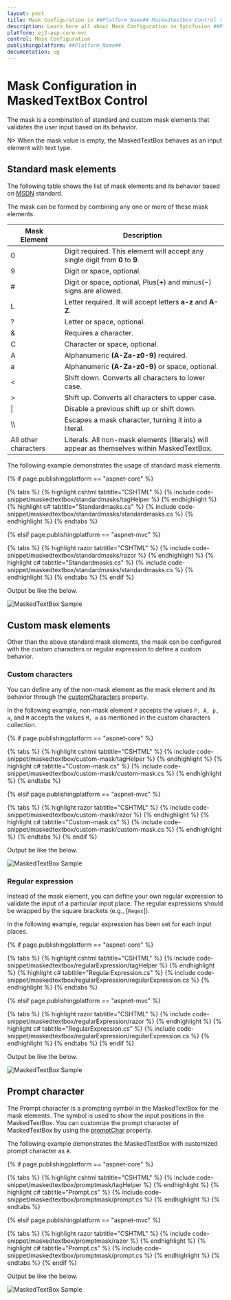```yaml
---
layout: post
title: Mask Configuration in ##Platform_Name## Maskedtextbox Control | Syncfusion
description: Learn here all about Mask Configuration in Syncfusion ##Platform_Name## Maskedtextbox component of Syncfusion Essential JS 2 and more.
platform: ej2-asp-core-mvc
control: Mask Configuration
publishingplatform: ##Platform_Name##
documentation: ug
---
```



# Mask Configuration in MaskedTextBox Control

The mask is a combination of standard and custom mask elements that validates the user input based on its behavior.

N> When the mask value is empty, the MaskedTextBox behaves as an input element with text type.

## Standard mask elements

The following table shows the list of mask elements and its behavior based on [MSDN](https://msdn.microsoft.com/en-us/library/system.windows.forms.maskedtextbox.mask.aspx) standard.

The mask can be formed by combining any one or more of these mask elements.

| Mask Element | Description |
| ------------- | ------------- |
| 0 | Digit required. This element will accept any single digit from **0** to **9**. |
| 9 | Digit or space, optional. |
| # | Digit or space, optional, Plus(**+**) and minus(**-**) signs are allowed. |
| L | Letter required. It will accept letters **a-z** and **A-Z**. |
| ? | Letter or space, optional. |
| & | Requires a character. |
| C | Character or space, optional. |
| A | Alphanumeric **(A-Za-z0-9)** required.|
| a | Alphanumeric **(A-Za-z0-9)** or space, optional. |
| < | Shift down. Converts all characters to lower case. |
| > | Shift up. Converts all characters to upper case. |
| &#124; | Disable a previous shift up or shift down. |
| \\\\ | Escapes a mask character, turning it into a literal. |
| All other characters | Literals. All non-mask elements (literals) will appear as themselves within MaskedTextBox. |

The following example demonstrates the usage of standard mask elements.

{% if page.publishingplatform == "aspnet-core" %}

{% tabs %}
{% highlight cshtml tabtitle="CSHTML" %}
{% include code-snippet/maskedtextbox/standardmasks/tagHelper %}
{% endhighlight %}
{% highlight c# tabtitle="Standardmasks.cs" %}
{% include code-snippet/maskedtextbox/standardmasks/standardmasks.cs %}
{% endhighlight %}
{% endtabs %}

{% elsif page.publishingplatform == "aspnet-mvc" %}

{% tabs %}
{% highlight razor tabtitle="CSHTML" %}
{% include code-snippet/maskedtextbox/standardmasks/razor %}
{% endhighlight %}
{% highlight c# tabtitle="Standardmasks.cs" %}
{% include code-snippet/maskedtextbox/standardmasks/standardmasks.cs %}
{% endhighlight %}
{% endtabs %}
{% endif %}



Output be like the below.

![MaskedTextBox Sample](./images/stdMask.png)

## Custom mask elements

Other than the above standard mask elements, the mask can be configured with the custom characters or regular expression to define a custom behavior.

### Custom characters

You can define any of the non-mask element as the mask element and its behavior through the [customCharacters](https://help.syncfusion.com/cr/aspnetcore-js2/Syncfusion.EJ2.Inputs.MaskedTextBox.html#Syncfusion_EJ2_Inputs_MaskedTextBox_CustomCharacters) property.

In the following example, non-mask element `P` accepts the values `P, A, p, a`, and `M` accepts the values `M, m`  as mentioned in the custom characters collection.

{% if page.publishingplatform == "aspnet-core" %}

{% tabs %}
{% highlight cshtml tabtitle="CSHTML" %}
{% include code-snippet/maskedtextbox/custom-mask/tagHelper %}
{% endhighlight %}
{% highlight c# tabtitle="Custom-mask.cs" %}
{% include code-snippet/maskedtextbox/custom-mask/custom-mask.cs %}
{% endhighlight %}
{% endtabs %}

{% elsif page.publishingplatform == "aspnet-mvc" %}

{% tabs %}
{% highlight razor tabtitle="CSHTML" %}
{% include code-snippet/maskedtextbox/custom-mask/razor %}
{% endhighlight %}
{% highlight c# tabtitle="Custom-mask.cs" %}
{% include code-snippet/maskedtextbox/custom-mask/custom-mask.cs %}
{% endhighlight %}
{% endtabs %}
{% endif %}



Output be like the below.

![MaskedTextBox Sample](./images/customMask.png)

### Regular expression

Instead of the mask element, you can define your own regular expression to validate the input of a particular input place. The regular expressions should be wrapped by the square brackets (e.g., [`Regex`]).

In the following example, regular expression has been set for each input places.

{% if page.publishingplatform == "aspnet-core" %}

{% tabs %}
{% highlight cshtml tabtitle="CSHTML" %}
{% include code-snippet/maskedtextbox/regularExpression/tagHelper %}
{% endhighlight %}
{% highlight c# tabtitle="RegularExpression.cs" %}
{% include code-snippet/maskedtextbox/regularExpression/regularExpression.cs %}
{% endhighlight %}
{% endtabs %}

{% elsif page.publishingplatform == "aspnet-mvc" %}

{% tabs %}
{% highlight razor tabtitle="CSHTML" %}
{% include code-snippet/maskedtextbox/regularExpression/razor %}
{% endhighlight %}
{% highlight c# tabtitle="RegularExpression.cs" %}
{% include code-snippet/maskedtextbox/regularExpression/regularExpression.cs %}
{% endhighlight %}
{% endtabs %}
{% endif %}



Output be like the below.

![MaskedTextBox Sample](./images/regExp.png)

## Prompt character

The Prompt character is a prompting symbol in the MaskedTextBox for the mask elements. The symbol is used to show the input positions in the MaskedTextBox. You can customize the prompt character of MaskedTextBox by using the [promptChar](https://help.syncfusion.com/cr/aspnetcore-js2/Syncfusion.EJ2.Inputs.MaskedTextBox.html#Syncfusion_EJ2_Inputs_MaskedTextBox_PromptChar) property.

The following example demonstrates the MaskedTextBox with customized prompt character as `#`.

{% if page.publishingplatform == "aspnet-core" %}

{% tabs %}
{% highlight cshtml tabtitle="CSHTML" %}
{% include code-snippet/maskedtextbox/promptmask/tagHelper %}
{% endhighlight %}
{% highlight c# tabtitle="Prompt.cs" %}
{% include code-snippet/maskedtextbox/promptmask/prompt.cs %}
{% endhighlight %}
{% endtabs %}

{% elsif page.publishingplatform == "aspnet-mvc" %}

{% tabs %}
{% highlight razor tabtitle="CSHTML" %}
{% include code-snippet/maskedtextbox/promptmask/razor %}
{% endhighlight %}
{% highlight c# tabtitle="Prompt.cs" %}
{% include code-snippet/maskedtextbox/promptmask/prompt.cs %}
{% endhighlight %}
{% endtabs %}
{% endif %}



Output be like the below.

![MaskedTextBox Sample](./images/promptmask.png)

